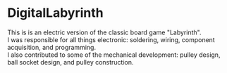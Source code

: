 # DigitalLabyrinth
This is is an electric version of the classic board game "Labyrinth".  
I was responsible for all things electronic: soldering, wiring, component acquisition, and programming.  
I also contributed to some of the mechanical development: pulley design, ball socket design, and pulley construction.  
